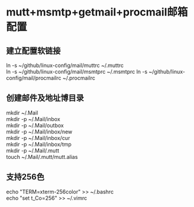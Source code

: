 # mutt+msmtp+getmail+procmail邮箱配置

## 建立配置软链接
ln -s ~/github/linux-config/mail/muttrc ~/.muttrc  
ln -s ~/github/linux-config/mail/msmtprc ~/.msmtprc 
ln -s ~/github/linux-config/mail/procmailrc  ~/.procmailrc  

## 创建邮件及地址博目录
mkdir ~/.Mail  
mkdir -p ~/.Mail/inbox  
mkdir -p ~/.Mail/outbox  
mkdir -p ~/.Mail/inbox/new  
mkdir -p ~/.Mail/inbox/cur  
mkdir -p ~/.Mail/inbox/tmp  
mkdir -p ~/.Mail/.mutt  
touch ~/.Mail/.mutt/mutt.alias  

## 支持256色
echo "TERM=xterm-256color" >> ~/.bashrc  
echo "set t_Co=256" >> ~/.vimrc  

